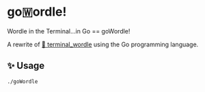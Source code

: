 # go🇼ordle!
Wordle in the Terminal...in Go == goWordle!

A rewrite of [🐍 terminal_wordle](https://github.com/gestylinaga/terminal_wordle)
using the Go programming language.

## ✨ Usage
```sh
./goWordle
```
